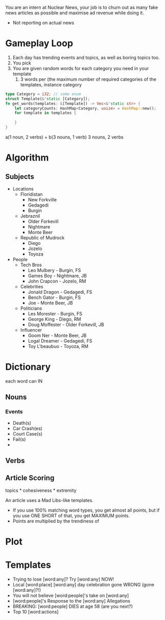 You are an intern at Nuclear News, your job is to churn out as many fake news articles as possible and maximise ad revenue while doing it.

- Not reporting on actual news

# Gameplay Loop
1. Each day has trending events and topics, as well as boring topics too.
2. You pick
3. You are given random words for each category you need in your template
	1. 3 words per (the maximum number of required categories of the templates,  instance category
```rust
type Category = i32; // some enum
struct Template(&'static [Category]);
fn get_words(templates: &[Template]) -> Vec<&'static str> {
	let categoryCounts: HashMap<Category, usize> = HashMap::new();
	for template in templates {
		
	}
}
```

a(1 noun, 2 verbs) +
b(3 nouns, 1 verb)
3 nouns, 2 verbs

# Algorithm
## Subjects
- Locations
	- Floridistan
		- New Forkville
		- Gedagedi
		- Burgin
	- Jebraznil
		- Older Forkevill
		- Nightmare
		- Monte Beer
	- Republic of Mudrock
		- Diego
		- Jozelo
		- Toyoza
- People
	- Tech Bros
		- Leo Mulbery - Burgin, FS
		- Games Boy - Nightmare, JB
		- John Crapcon - Jozelo, RM
	- Celebrities
		- Jonald Dragon - Gedagedi, FS
		- Bench Gator - Burgin, FS
		- Joe - Monte Beer, JB
	- Politicians
		- Les Morester - Burgin, FS
		- George King - Diego, RM
		- Doug Moffester - Older Forkevill, JB
	- Influencer
		- Goom Ner - Monte Beer, JB
		- Logal Dreamer - Gedagedi, FS
		- Toy L'beaubuo - Toyoza, RM
# Dictionary
each word can IN
## Nouns
### Events
- Death(s)
- Car Crash(es)
- Court Case(s)
- Fail(s)
- 
## Verbs

## 

## Article Scoring

topics \* cohesiveness \* extremity

An article uses a Mad Libs-like templates.
- If you use 100% matching word types, you get almost all points, but if you use ONE SHORT of that, you get MAXIMUM points.
- Points are multiplied by the trendiness of
# Plot
# Templates
- Trying to lose \[word:any\]? Try \[word:any\] NOW!
- Local \[word:place\] \[word:any\] day celebration gone WRONG (gone \[word:any\]?!)
- You will not believe \[word:people\]'s take on \[word:any\]
- \[word:people\]'s Response to the \[word:any\] Allegations
- BREAKING: \[word:people\] DIES at age 58 (are you next?)
- Top 10 \[word:actions\]